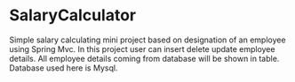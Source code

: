 # SalaryCalculator
Simple salary calculating mini project based on designation of an employee using Spring Mvc.
In this project user can insert delete update employee details.
All employee details coming from database will be shown in table. 
Database used here is Mysql.

